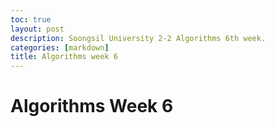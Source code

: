 ```yaml
---
toc: true
layout: post
description: Soongsil University 2-2 Algorithms 6th week.
categories: [markdown]
title: Algorithms week 6
---
```

# Algorithms Week 6
